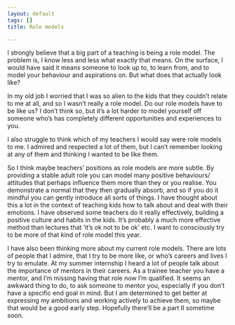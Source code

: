 ```yaml
---
layout: default
tags: []
title: Role models

---
```

I strongly believe that a big part of a teaching is being a role model. The problem is, I know less and less what exactly that means. On the surface, I would have said it means someone to look up to, to learn from, and to model your behaviour and aspirations on. But what does that actually look like?

In my old job I worried that I was so alien to the kids that they couldn’t relate to me at all, and so I wasn’t really a role model. Do our role models have to be like us? I don’t think so, but it’s a lot harder to model yourself off someone who’s has completely different opportunities and experiences to you.

I also struggle to think which of my teachers I would say were role models to me. I admired and respected a lot of them, but I can’t remember looking at any of them and thinking I wanted to be like them.

So I think maybe teachers’ positions as role models are more subtle. By providing a stable adult role you can model many positive behaviours/ attitudes that perhaps influence them more than they or you realise. You demonstrate a normal that they then gradually absorb, and so if you do it mindful you can gently introduce all sorts of things. I have thought about this a lot in the context of teaching kids how to talk about and deal with their emotions. I have observed some teachers do it really effectively, building a positive culture and habits in the kids. It’s probably a much more effective method than lectures that ‘it’s ok not to be ok’ etc. I want to consciously try to be more of that kind of role model this year.

I have also been thinking more about my current role models. There are lots of people that I admire, that I try to be more like, or who’s careers and lives I try to emulate. At my summer internship I heard a lot of people talk about the importance of mentors in their careers. As a trainee teacher you have a mentor, and I’m missing having that role now I’m qualified. It seems an awkward thing to do, to ask someone to mentor you, especially if you don’t have a specific end goal in mind. But I am determined to get better at expressing my ambitions and working actively to achieve them, so maybe that would be a good early step. Hopefully there’ll be a part II sometime soon.